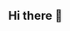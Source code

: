 ## Hi there 👋

<!--
**kuronosec/kuronosec** is a ✨ _special_ ✨ repository because its `README.md` (this file) appears on your GitHub profile.

Here are some ideas to get you started:

- 🔭 I’m currently working on ...
- 🌱 I’m currently learning ...
- 👯 I’m looking to collaborate on ...
- 🤔 I’m looking for help with ...
- 💬 Ask me about ...
- 📫 How to reach me: ...
- 😄 Pronouns: ...
- ⚡ Fun fact: ...


[![Top Langs](https://github-readme-stats.vercel.app/api/top-langs/?username=kuronosec&show_icons=true&theme=radical)](https://github.com/kuronosec/github-readme-stats)

[![Anurag's GitHub stats](https://github-readme-stats.vercel.app/api?username=kuronosec&show_icons=true&theme=radical)](https://github.com/kuronosec/github-readme-stats)
-->
